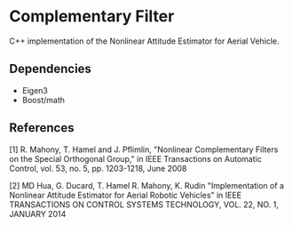 # Complementary Filter 

C++ implementation of the Nonlinear Attitude Estimator for Aerial Vehicle.

## Dependencies

* Eigen3
* Boost/math

## References

[1] R. Mahony, T. Hamel and J. Pflimlin, "Nonlinear Complementary Filters on the Special Orthogonal Group," in IEEE Transactions on Automatic Control, vol. 53, no. 5, pp. 1203-1218, June 2008

[2] MD Hua, G. Ducard, T. Hamel R. Mahony, K. Rudin "Implementation of a Nonlinear Attitude Estimator for Aerial Robotic Vehicles" in IEEE TRANSACTIONS ON CONTROL SYSTEMS TECHNOLOGY, VOL. 22, NO. 1, JANUARY 2014
 

